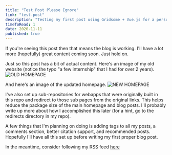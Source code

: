 ```yaml
---
title: "Test Post Please Ignore"
link: "test-post"
description: "Testing my first post using Gridsome + Vue.js for a personal website blog"
timeToRead: 1
date: 2020-11-11
published: true
---
```


If you're seeing this post then that means the blog is working. I'll have a lot more (hopefully) great content coming soon. Just hold on.

Just so this post has a bit of actual content. Here's an image of my old website (notice the typo "a few internship" that I had for over 2 years).
![OLD HOMEPAGE]()

And here's an image of the updated homepage.
![NEW HOMEPAGE]()

I've also set up sub-repositories for webapps that were originally built in this repo and redirect to those sub pages from the original links. This helps reduce the package size of the main homepage and blog posts. I'll probably write up more about how I accomplished this later (for a hint, go to the redirects directory in my repo).

A few things that I'm planning on doing is adding tags to all my posts, a comments section, better citation support, and recommended posts. Hopefully I'll have all this set up before writing my first proper blog post.

In the meantime, consider following my RSS feed [here](https://www.preethamrn.com/feed.xml)
